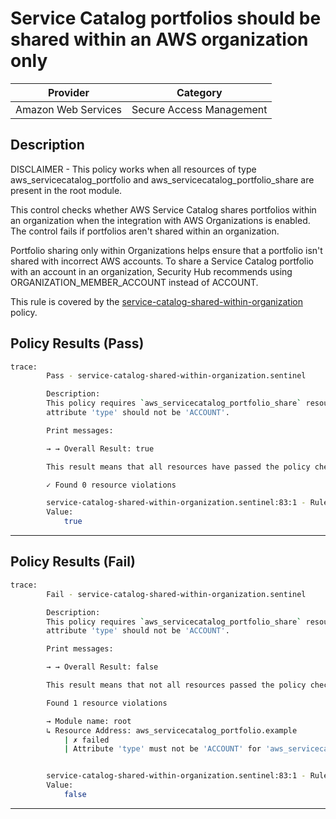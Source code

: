 # Service Catalog portfolios should be shared within an AWS organization only

| Provider            |          Category          |
| ------------------- |  ------------------------  |
| Amazon Web Services |  Secure Access Management  |

## Description

DISCLAIMER - This policy works when all resources of type aws_servicecatalog_portfolio and aws_servicecatalog_portfolio_share are present in the root module.

This control checks whether AWS Service Catalog shares portfolios within an organization when the integration with AWS Organizations is enabled. The control fails if portfolios aren't shared within an organization.

Portfolio sharing only within Organizations helps ensure that a portfolio isn't shared with incorrect AWS accounts. To share a Service Catalog portfolio with an account in an organization, Security Hub recommends using ORGANIZATION_MEMBER_ACCOUNT instead of ACCOUNT. 

This rule is covered by the [service-catalog-shared-within-organization](https://github.com/hashicorp/policy-library-NIST-Policy-Set-for-AWS-Terraform/blob/main/policies/service-catalog-shared-within-organization.sentinel) policy.

## Policy Results (Pass)

```bash
trace:
        Pass - service-catalog-shared-within-organization.sentinel

        Description:
        This policy requires `aws_servicecatalog_portfolio_share` resources to have
        attribute 'type' should not be 'ACCOUNT'.

        Print messages:

        → → Overall Result: true

        This result means that all resources have passed the policy check for the policy service-catalog-shared-within-organization.

        ✓ Found 0 resource violations

        service-catalog-shared-within-organization.sentinel:83:1 - Rule "main"
        Value:
            true
```

---

## Policy Results (Fail)

```bash
trace:
        Fail - service-catalog-shared-within-organization.sentinel

        Description:
        This policy requires `aws_servicecatalog_portfolio_share` resources to have
        attribute 'type' should not be 'ACCOUNT'.

        Print messages:

        → → Overall Result: false

        This result means that not all resources passed the policy check and the protected behavior is not allowed for the policy service-catalog-shared-within-organization.

        Found 1 resource violations

        → Module name: root
        ↳ Resource Address: aws_servicecatalog_portfolio.example
            | ✗ failed
            | Attribute 'type' must not be 'ACCOUNT' for 'aws_servicecatalog_portfolio_share' linked with the 'aws_servicecatalog_portfolio' resource. Refer to https://docs.aws.amazon.com/securityhub/latest/userguide/servicecatalog-controls.html#servicecatalog-1 for more details.


        service-catalog-shared-within-organization.sentinel:83:1 - Rule "main"
        Value:
            false
```

---
